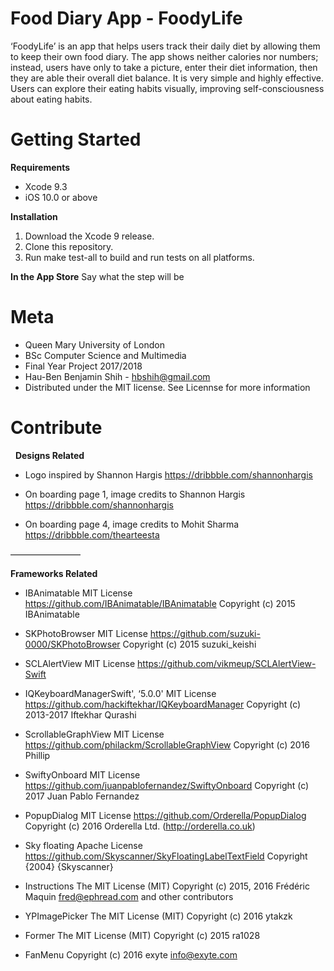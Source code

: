 # Food Diary App - FoodyLife
‘FoodyLife’ is an app that helps users track their daily diet by allowing them to keep their own food diary. The app shows neither calories nor numbers; instead, users have only to take a picture, enter their diet information, then they are able their overall diet balance. It is very simple and highly effective. Users can explore their eating habits visually, improving self-consciousness about eating habits.  

# Getting Started

**Requirements**
* Xcode 9.3
* iOS 10.0 or above

**Installation**
1. Download the Xcode 9 release.
2. Clone this repository.
3. Run make test-all to build and run tests on all platforms.

**In the App Store**
Say what the step will be


# Meta
* Queen Mary University of London
* BSc Computer Science and Multimedia
* Final Year Project 2017/2018
* Hau-Ben Benjamin Shih - hbshih@gmail.com
* Distributed under the MIT license. See Licennse for more information

# Contribute
  **Designs Related**
* Logo inspired by Shannon Hargis https://dribbble.com/shannonhargis 

* On boarding page 1, image credits to Shannon Hargis https://dribbble.com/shannonhargis 

* On boarding page 4, image credits to Mohit Sharma https://dribbble.com/thearteesta

————————

**Frameworks Related**
* IBAnimatable 
MIT License
https://github.com/IBAnimatable/IBAnimatable 
Copyright (c) 2015 IBAnimatable  

* SKPhotoBrowser
MIT License
https://github.com/suzuki-0000/SKPhotoBrowser 
Copyright (c) 2015 suzuki_keishi

* SCLAlertView
MIT License
https://github.com/vikmeup/SCLAlertView-Swift

* IQKeyboardManagerSwift', ‘5.0.0'
MIT License
https://github.com/hackiftekhar/IQKeyboardManager
Copyright (c) 2013-2017 Iftekhar Qurashi

* ScrollableGraphView
MIT License
https://github.com/philackm/ScrollableGraphView
Copyright (c) 2016 Phillip

* SwiftyOnboard
MIT License
https://github.com/juanpablofernandez/SwiftyOnboard
Copyright (c) 2017 Juan Pablo Fernandez

* PopupDialog
MIT License
https://github.com/Orderella/PopupDialog
Copyright (c) 2016 Orderella Ltd. (http://orderella.co.uk)

* Sky floating
Apache License
https://github.com/Skyscanner/SkyFloatingLabelTextField
Copyright {2004} {Skyscanner}

* Instructions
The MIT License (MIT)
Copyright (c) 2015, 2016 Frédéric Maquin <fred@ephread.com>
and other contributors

* YPImagePicker
The MIT License (MIT)
Copyright (c) 2016 ytakzk

* Former
The MIT License (MIT)
Copyright (c) 2015 ra1028

* FanMenu
Copyright (c) 2016 exyte <info@exyte.com>

